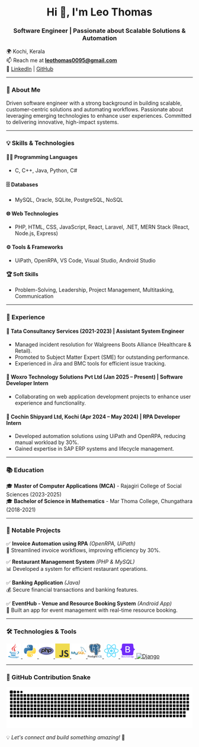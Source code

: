 <h1 align="center">Hi 👋, I'm Leo Thomas</h1>
<h3 align="center">Software Engineer | Passionate about Scalable Solutions & Automation</h3>

🌍 Kochi, Kerala  
📫 Reach me at **leothomas0095@gmail.com**  
🔗 [LinkedIn](https://www.linkedin.com/in/leothomas00/) | [GitHub](https://github.com/leo-thomas1)  

---

### 🚀 About Me  
Driven software engineer with a strong background in building scalable, customer-centric solutions and automating workflows. Passionate about leveraging emerging technologies to enhance user experiences. Committed to delivering innovative, high-impact systems.

---

### 💡 Skills & Technologies  

#### 👨‍💻 Programming Languages  
- C, C++, Java, Python, C#  

#### 🗄️ Databases  
- MySQL, Oracle, SQLite, PostgreSQL, NoSQL  

#### 🌐 Web Technologies  
- PHP, HTML, CSS, JavaScript, React, Laravel, .NET, MERN Stack (React, Node.js, Express)  

#### ⚙️ Tools & Frameworks  
- UiPath, OpenRPA, VS Code, Visual Studio, Android Studio  

#### 🏆 Soft Skills  
- Problem-Solving, Leadership, Project Management, Multitasking, Communication  

---

### 💼 Experience  

#### 🔹 Tata Consultancy Services (2021-2023) | Assistant System Engineer  
- Managed incident resolution for Walgreens Boots Alliance (Healthcare & Retail).  
- Promoted to Subject Matter Expert (SME) for outstanding performance.  
- Experienced in Jira and BMC tools for efficient issue tracking.  

#### 🔹 Woxro Technology Solutions Pvt Ltd (Jan 2025 – Present) | Software Developer Intern  
- Collaborating on web application development projects to enhance user experience and functionality.  

#### 🔹 Cochin Shipyard Ltd, Kochi (Apr 2024 – May 2024) | RPA Developer Intern  
- Developed automation solutions using UiPath and OpenRPA, reducing manual workload by 30%.  
- Gained expertise in SAP ERP systems and lifecycle management.  

---

### 📚 Education  
🎓 **Master of Computer Applications (MCA)** - Rajagiri College of Social Sciences (2023-2025)  
🎓 **Bachelor of Science in Mathematics** - Mar Thoma College, Chungathara (2018-2021)  

---

### 🔨 Notable Projects  

✅ **Invoice Automation using RPA** *(OpenRPA, UiPath)*  
🚀 Streamlined invoice workflows, improving efficiency by 30%.  

✅ **Restaurant Management System** *(PHP & MySQL)*  
📊 Developed a system for efficient restaurant operations.  

✅ **Banking Application** *(Java)*  
💰 Secure financial transactions and banking features.  

✅ **EventHub - Venue and Resource Booking System** *(Android App)*  
📅 Built an app for event management with real-time resource booking.  

---

### 🛠️ Technologies & Tools  

<p align="left">  
  <a href="https://www.java.com" target="_blank"> <img src="https://raw.githubusercontent.com/devicons/devicon/master/icons/java/java-original.svg" alt="Java" width="40" height="40"/> </a>  
  <a href="https://www.python.org" target="_blank"> <img src="https://raw.githubusercontent.com/devicons/devicon/master/icons/python/python-original.svg" alt="Python" width="40" height="40"/> </a>  
  <a href="https://www.php.net" target="_blank"> <img src="https://raw.githubusercontent.com/devicons/devicon/master/icons/php/php-original.svg" alt="PHP" width="40" height="40"/> </a>  
  <a href="https://developer.mozilla.org/en-US/docs/Web/JavaScript" target="_blank"> <img src="https://raw.githubusercontent.com/devicons/devicon/master/icons/javascript/javascript-original.svg" alt="JavaScript" width="40" height="40"/> </a>  
  <a href="https://www.mysql.com/" target="_blank"> <img src="https://raw.githubusercontent.com/devicons/devicon/master/icons/mysql/mysql-original-wordmark.svg" alt="MySQL" width="40" height="40"/> </a>  
  <a href="https://www.postgresql.org" target="_blank"> <img src="https://raw.githubusercontent.com/devicons/devicon/master/icons/postgresql/postgresql-original-wordmark.svg" alt="PostgreSQL" width="40" height="40"/> </a>  
  <a href="https://reactjs.org/" target="_blank"> <img src="https://raw.githubusercontent.com/devicons/devicon/master/icons/react/react-original.svg" alt="React" width="40" height="40"/> </a>  
  <a href="https://getbootstrap.com" target="_blank"> <img src="https://raw.githubusercontent.com/devicons/devicon/master/icons/bootstrap/bootstrap-plain-wordmark.svg" alt="Bootstrap" width="40" height="40"/> </a>  
  <a href="https://www.djangoproject.com/" target="_blank"> <img src="https://cdn.worldvectorlogo.com/logos/django.svg" alt="Django" width="40" height="40"/> </a>  
</p>  

---

### 🐍 GitHub Contribution Snake

![GitHub Snake](https://raw.githubusercontent.com/leo-thomas1/snake-game/output/github-snake.svg)


💡 *Let's connect and build something amazing!* 🚀
